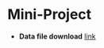# Mini-Project

- **Data file download** [link](https://dvn-cloud.s3.amazonaws.com/1902.1/12012/16962?response-content-disposition=attachment%3B%20filename%2A%3DUTF-8%27%272007.csv.bz2&response-content-type=application%2Foctet-stream&X-Amz-Algorithm=AWS4-HMAC-SHA256&X-Amz-Date=20220530T111738Z&X-Amz-SignedHeaders=host&X-Amz-Expires=3600&X-Amz-Credential=AKIAIEJ3NV7UYCSRJC7A%2F20220530%2Fus-east-1%2Fs3%2Faws4_request&X-Amz-Signature=8cc66ae68d206bcc219b4d5ba14e0d53122ab5eabdb80d9f97a7c23f2cb8ac0f)
